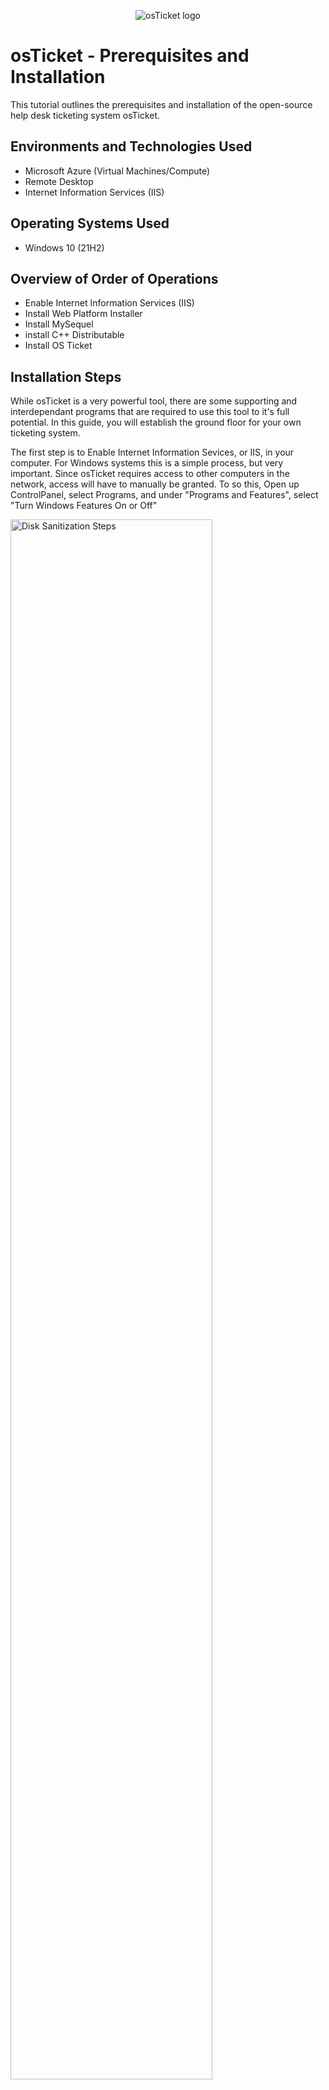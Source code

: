 <p align="center">
<img src="https://i.imgur.com/Clzj7Xs.png" alt="osTicket logo"/>
</p>

<h1>osTicket - Prerequisites and Installation</h1>
This tutorial outlines the prerequisites and installation of the open-source help desk ticketing system osTicket.<br />


<h2>Environments and Technologies Used</h2>

- Microsoft Azure (Virtual Machines/Compute)
- Remote Desktop
- Internet Information Services (IIS)

<h2>Operating Systems Used </h2>

- Windows 10</b> (21H2)

<h2>Overview of Order of Operations</h2>

- Enable Internet Information Services (IIS)
- Install Web Platform Installer
- Install MySequel
- install C++ Distributable 
- Install OS Ticket

<h2>Installation Steps</h2>

<p>
  While osTicket is a very powerful tool, there are some supporting and interdependant programs that are required to use this tool to it's full potential. In this guide, you will establish the ground floor for your own ticketing system.

  The first step is to Enable Internet Information Sevices, or IIS, in your computer. For Windows systems this is a simple process, but very important. Since osTicket requires access to other computers in the network, access will have to manually be granted. To so this, Open up ControlPanel, select Programs, and under "Programs and Features", select "Turn Windows Features On or Off"
</p>
<p>
<img src="https://i.imgur.com/9WCNWgZ.jpeg" height="80%" width="80%" alt="Disk Sanitization Steps"/>
</p>
<p>
Scroll down the list until you find "Internet Information Services". Click the box, so that it is filled with a black square. THen expand the dropdown menu to show "World Wide Web Services". 
</p>
<p>
  <img src="https://i.imgur.com/o3pXTDg.jpeg" height="40%" width="40%" alt="Disk Sanitization Steps"/>
</p>
<p>
  Expand this dropdown menu, and select "Application Development Features". THis will open up another dropdown meanu. Make sure the entry "CGI" is selected, before returning to the "World Wide Web Services". 
</p>
<p>
   <img src="https://i.imgur.com/3u8BaL4.jpeg" height="40%" width="40%" alt="Disk Sanitization Steps"/>
</p>
<p>
  From there select "Common HTTP Features". Make sure all entries are selected. Click "OK" to finalize your changes. THis will prompt Windows to install the apropriate web services on your computer. 
</p>
<br />

<p>
<img src="https://i.imgur.com/DJmEXEB.png" height="80%" width="80%" alt="Disk Sanitization Steps"/>
</p>
<p>
Lorem ipsum dolor sit amet, consectetur adipiscing elit, sed do eiusmod tempor incididunt ut labore et dolore magna aliqua. Ut enim ad minim veniam, quis nostrud exercitation ullamco laboris nisi ut aliquip ex ea commodo consequat. Duis aute irure dolor in reprehenderit in voluptate velit esse cillum dolore eu fugiat nulla pariatur.
</p>
<br />

<p>
<img src="https://i.imgur.com/DJmEXEB.png" height="80%" width="80%" alt="Disk Sanitization Steps"/>
</p>
<p>
Lorem ipsum dolor sit amet, consectetur adipiscing elit, sed do eiusmod tempor incididunt ut labore et dolore magna aliqua. Ut enim ad minim veniam, quis nostrud exercitation ullamco laboris nisi ut aliquip ex ea commodo consequat. Duis aute irure dolor in reprehenderit in voluptate velit esse cillum dolore eu fugiat nulla pariatur.
</p>
<br />
